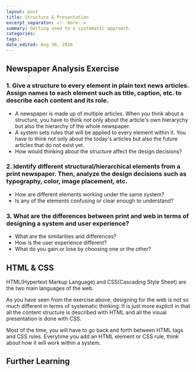 ```yaml
---
layout: post	
title: Structure & Presentation
excerpt_separator: <!--more-->
summary: Getting used to a systematic approach.
categories:
tags:
date_edited: Aug 30, 2016
---
```



## Newspaper Analysis Exercise

### 1. Give a structure to every element in plain text news articles. Assign names to each element such as title, caption, etc. to describe each content and its role.
- A newspaper is made up of multiple articles. When you think about a structure, you have to think not only about the article's own hierarychy but also the hierarchy of the whole newspaper. 
- A system sets rules that will be applied to every element within it. You have to think not only about the today's articles but also the future articles that do not exist yet.
- How would thinking about the structure affect the design decisions?

### 2. Identify different structural/hierarchical elements from a print newspaper. Then, analyze the design decisions such as typography, color, image placement, etc.
- How are different elements working under the same system?
- Is any of the elements confusing or clear enough to understand?

### 3. What are the differences between print and web in terms of designing a system and user experience?
- What are the similarities and differences?
- How is the user experience different?
- What do you gain or lose by choosing one or the other?





## HTML & CSS
HTML(Hypertext Markup Language) and CSS(Cascading Style Sheet) are the two main languages of the web.

As you have seen from the exercise above, designing for the web is not so much different in terms of systematic thinking. It is just more explicit in that all the content structure is described with HTML and all the visual presentation is done with CSS.

Most of the time, you will have to go back and forth between HTML tags and CSS rules. Everytime you add an HTML element or CSS rule, think about how it will work within a system.



## Further Learning
